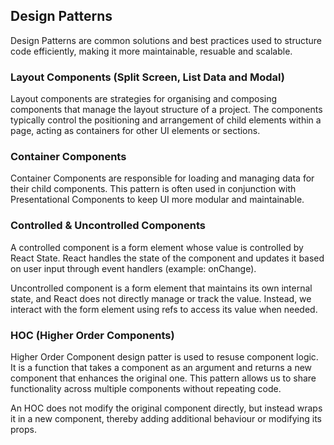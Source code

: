 ## Design Patterns

Design Patterns are common solutions and best practices used to structure code efficiently, making it more maintainable, resuable and scalable.

### Layout Components (Split Screen, List Data and Modal)

Layout components are strategies for organising and composing components that manage the layout structure of a project. The components typically control the positioning and arrangement of child elements within a page, acting as containers for other UI elements or sections.

### Container Components

Container Components are responsible for loading and managing data for their child components. This pattern is often used in conjunction with Presentational Components to keep UI more modular and maintainable.

### Controlled & Uncontrolled Components

A controlled component is a form element whose value is controlled by React State. React handles the state of the component and updates it based on user input through event handlers (example: onChange).

Uncontrolled component is a form element that maintains its own internal state, and React does not directly manage or track the value. Instead, we interact with the form element using refs to access its value when needed.

### HOC (Higher Order Components)

Higher Order Component design patter is used to resuse component logic. It is a function that takes a component as an argument and returns a new component that enhances the original one. This pattern allows us to share functionality across multiple components without repeating code.

An HOC does not modify the original component directly, but instead wraps it in a new component, thereby adding additional behaviour or modifying its props.
